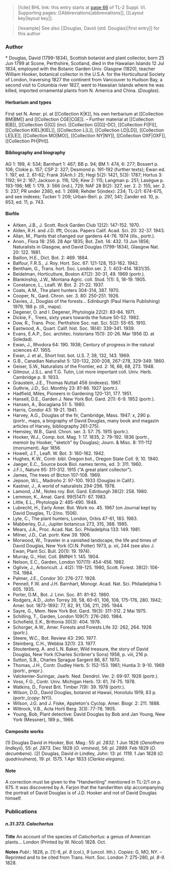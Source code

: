 > [!cite] BHL link: this entry starts at [page 66](https://www.biodiversitylibrary.org/item/103835#page/76/mode/1up) of TL-2 Suppl. VI.
> Supporting pages: [[Abbreviations|abbreviations]], [[Layout key|layout key]].

> [!example] See also [[Douglas, David {std. Douglas}|first entry]] for this author

### Author

\* Douglas, David (1799-1834), Scottish botanist and plant collector, born 25 Jun 1799 at Scone, Perthshire, Scotland, died in the Hawaiian Islands 12 Jul 1834, employed with the Botanic Garden Univ. Glasgow (1820), teacher William Hooker, botanical collector in the U.S.A. for the Horticultural Society of London, traversing 1827 the continent from Vancouver to Hudson Bay, a second visit to Columbia river 1827, went to Hawaiian Islands where he was killed, imported ornamental plants from N. America and China. (*Douglas*).

#### Herbarium and types

First set N. Amer. pl. at [[Collection K|K]], his own herbarium at [[Collection BM|BM]] and [[Collection CGE|CGE]]. – Further material at [[Collection B|B]], [[Collection G|G]] (incl. [[Collection G|G]]-DC), [[Collection FI|FI]], [[Collection KIEL|KIEL]], [[Collection L|L]], [[Collection LD|LD]], [[Collection LE|LE]], [[Collection MO|MO]], [[Collection NY|NY]], [[Collection OXF|OXF]], [[Collection PH|PH]].

#### Bibliography and biography

AG 1: 189, 4: 534; Barnhart 1: 467; BB p. 94; BM 1: 474, 6: 277; Bossert p. 106; Clokie p. 157; CSP 2: 327; Desmond p. 191-192 (further texts); Ewan ed. 1: 197, ed. 2. 61-62; Frank 3(Anh.): 25; Hegi 5(2): 1421, 5(3): 1787; Hortus 3: 1192; IH 2: 167; Jackson p. 116, 126; Kew 2: 115; Langman p. 251; Lasègue p. 193-196; ME 1: 179, 3: 566 (ind.), 729; NAF 28 B(2): 327, ser. 2. 2: 155, ser. 2. 5: 237; PR under 2380, ed. 1: 2698; Rehder 5(index): 234; TL-2/1: 674-675, and see indexes; Tucker 1: 209; Urban-Berl. p. 297, 341; Zander ed. 10, p. 653, ed. 11, p. 743.

#### Biofile

- Aitken, J.B., J. Scott. Rock Garden Club 12(2): 147-152. 1970.
- Alden, R.H. and J.D. Ifft, Occas. Papers Calif. Acad. Sci. 20: 32-37. 1943.
- Allan, M., Plants that changed our gardens 44-76. 1974 (ills., portr.).
- Anon., Flora 18: 256. 28 Apr 1835; Bot. Zeit. 14: 432. 13 Jun 1856; Naturalists in Glasgow, and David Douglas (1799-1834), Glasgow Nat. 20: 122. 1981.
- Baillon, H.E., Dict. Bot. 2: 469. 1884.
- Balfour, F.R.S., J. Roy. Hort. Soc. 67: 121-128, 153-162. 1942.
- Bentham, G., Trans. hort. Soc. London ser. 2. 1: 403-414. 1831/35.
- Beidelman, Horticulture, Boston 47(2): 30-31, 49. 1969 (portr.).
- Blankinship, J.W., Montana Agric. coll. Stud. 1(1): 5, 18-19. 1905.
- Constance, L., Leafl. W. Bot. 2: 21-22. 1937.
- Coats, A.M., The plant hunters 304-314, 387. 1970.
- Cooper, N., Gard. Chron. ser. 3. 80: 250-251. 1926.
- Davies, J., Douglas of the forests... Edinburgh (Paul Harris Publishing) 1979, 188 p. (ill., maps).
- Degener, O. and I. Degener, Phytologia 22(2): 83-84. 1971.
- Dickie, F., Trees, sixty years towards the future 50-52. 1982.
- Dow, R., Trans. Proc. Perthshire Soc. nat. Sci. 5(2): 55-65. 1910.
- Eastwood, A., Quart. Calif. hist. Soc. 18(4): 339-341. 1939.
- Evans, E.A.P., Soc. architec. historians 15(1): 20-26. Mar 1956 (D. at Soledad).
- Ewan, J., Rhodora 64: 190. 1938; Century of progress in the natural sciences 47. 1955.
- Ewan, J. et al., Short hist. bot. U.S. 7, 38, 132, 143. 1969.
- G.B., Canadian Naturalist 5: 120-132, 200-208, 267-278, 329-349. 1860.
- Geiser, S.W., Naturalists of the Frontier, ed. 2: 16, 66, 68, 273. 1948.
- Gilmour, J.S.L. and T.G. Tutin, List more important coll. Univ. Herb. Cambridge p. 9. 1933.
- Graustein, J.E., Thomas Nuttall 456 (indexes). 1967.
- Guthrie, J.D., Sci. Monthly 23: 81-86. 1927 (portr.).
- Hadfield, Miles, Pioneers in Gardening 120-131, 177. 1951.
- Hansell, D.E., Garden J. New York Bot. Gard. 2(1): 6-9. 1952 (portr.).
- Hansen, A., Bocagiana 51: 5. 1980.
- Harris, Condor 43: 19-21. 1941.
- Harvey, A.G., Douglas of the fir, Cambridge, Mass. 1947: x, 290 p. (portr., maps, a biography of David Douglas, many book and magazin articles of Harvey, bibliography 261-275).
- Hemsley, W.B., Gard. Chron. ser. 3. 57: 75. 1915 (portr.).
- Hooker, W.J., Comp. bot. Mag. 1: 17. 1835, 2: 79-192. 1836 (portr., memoir by Hooker, "sketch" by Douglas); Journ. & Misc. 8: 111-112 (monument). Apr 1856.
- Howell, J.T., Leafl. W. Bot. 3: 160-162. 1942.
- Hughes, K.W., Contr. bibl. Oregon bot., Oregon State Coll. 9, 10. 1940.
- Jaeger, E.C., Source book Biol. names terms, ed. 3: 311. 1960.
- J.F.I., Nature 95: 311-312. 1915 ("A great plant collector").
- James, The trees of Bicton 107-108. 1969.
- Jepson, W.L., Madroño 2: 97-100. 1933 (Douglas in Calif.).
- Kastner, J., A world of naturalists 294-296. 1978.
- Lamond, J.M., Notes roy. Bot. Gard. Edinburgh 38(2): 258. 1980.
- Lemmon, K., Amat. Gard. 99(5147): 67. 1983.
- Little, E.L., Phytologia 2: 485-490. 1948.
- Lubrecht, H., Early Amer. Bot. Work no. 45. 1967 (on Journal kept by David Douglas, TL-2/no. 1506).
- Lyte, C., The plant hunters, London, Orbis 47-61, 183. 1983.
- Mabberley, D.J., Jupiter botanicus 273, 315, 388. 1985.
- Mears, J.A., Proc. Acad. Nat. Sci. Philadelphia 133: 149. 1981.
- Milner, J.D., Cat. portr. Kew 39. 1906.
- Morwood, W., Traveler in a vanished landscape, the life and times of David Douglas, New York (Cl.N. Potter) 1973, p. xii, 244 (see also J. Ewan, Plant Sci. Bull. 20(1): 19. 1974).
- Murray, G., Hist. Coll. BMNH 1: 145. 1904.
- Nelson, E.C., Garden, London 107(11): 454-456. 1982.
- Ogilvie, J., Arboricult. J. 4(2): 119-125. 1980, Scott. Forest. 38(2): 106-114. 1984.
- Palmer, J.E., Condor 30: 276-277. 1928.
- Pennell, F.W. and J.H. Barnhart, Monogr. Acad. Nat. Sci. Philadelphia 1: 605. 1935.
- Porter, D.M., Bot. J. Linn. Soc. 81: 81-82. 1980.
- Rodgers, A.D., John Torrey 39, 58, 60-61, 106, 108, 175-176, 280. 1942; Amer. bot. 1873-1892: 77, 82, 91, 136, 211, 295. 1944.
- Sayre, G., Mem. New York Bot. Gard. 19(3): 311-312. 2 Mai 1975.
- Schilling, T., Garden, London 109(7): 276-280. 1984.
- Schofield, E.K., Brittonia 30(3): 404. 1978.
- Schorger, A.W., Amer. Forests and Forests Life 32: 262, 264. 1926 (portr.).
- Steere, W.C., Bot. Review 43: 290. 1977.
- Steinberg, C.H., Webbia 32(1): 23. 1977.
- Stoutenberg, A. and L.N. Baker, Wild treasure, the story of David Douglas, New York (Charles Scribner's Sons) 1958, p. viii, 216 p.
- Sutton, S.B., Charles Sprague Sargent 86, 87. 1970.
- Thomas, J.H., Contr. Dudley Herb. 5: 152-153. 1961; Huntia 3: 9-10. 1969 (portr., prepr.).
- Valckenier-Suringar, Jaarb. Ned. Dendrol. Ver. 2: 69-97. 1926 (portr.).
- Voss, F.G., Contr. Univ. Michigan Herb. 13: 61, 74-75. 1978.
- Watkins, D., Forest Brit. Timber 7(9): 39. 1978 (portr.).
- Wilson, D.D., David Douglas, botanist at Hawaii, Honolulu 1919, 83 p. (portr.,(*copy*: NY)).
- Wilson, J.G. and J. Fiske, Appleton's Cyclop. Amer. Biogr. 2: 211. 1888.
- Wittrock, V.B., Acta Horti Berg. 3(3): 77-78. 1905.
- Young, Bob, Plant detective: David Douglas by Bob and Jan Young, New York (Messner), 189 p., 1966.

#### Composite works

(1) Douglas David *in* Hooker, Bot. Mag.: 55: *pl. 2832.* 1 Jun 1828 (*Oenothera lindleyii*), 55: *pl. 2873.* Dec 1828 (*O. viminea*), 56: *pl. 2889.* Feb 1829 (*O. decumbens*).
(2) Douglas, David *in* Lindley, John: 13: *pl. 1119.* 1 Jan 1828 (*O. quadrivulnera*), 19: *pl. 1575.* 1 Apr 1833 (*Clarkia elegans*).

#### Note

A correction must be given to the "Handwriting" mentioned in TL-2/1 on p. 675. It was discovered by A. Farjon that the handwritten slip accompanying the portrait of David Douglas is of J.D. Hooker and not of David Douglas himself.

### Publications

##### n.31.373. Calochortus

**Title**
An account of the species of *Calochortus*: a genus of American plants... London (Printed by W. Nicol) 1828. Oct.

**Notes**
*Publ*.: 1828, p. \[1\]-8, *pl. 8* (col.), *9* (uncol. lith.). *Copies*: G, MO, NY. – Reprinted and to be cited from Trans. Hort. Soc. London 7: 275-280, *pl. 8-9.* 1828.

